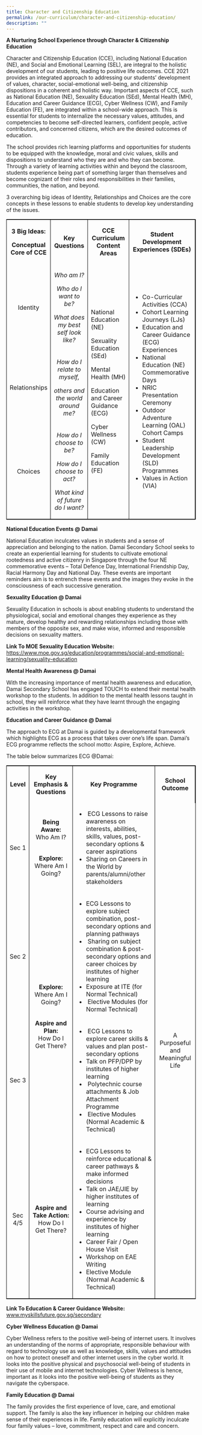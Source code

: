 ```yaml
---
title: Character and Citizenship Education
permalink: /our-curriculum/character-and-citizenship-education/
description: ""
---
```

<p><strong>A Nurturing School Experience through Character &amp; Citizenship Education</strong></p>
<p>Character and Citizenship Education (CCE), including National Education (NE), and Social and Emotional Learning (SEL), are integral to the holistic development of our students, leading to positive life outcomes. CCE 2021 provides an integrated approach to addressing our students’ development of values, character, social-emotional well-being, and citizenship dispositions in a coherent and holistic way. Important aspects of CCE, such as National Education (NE), Sexuality Education (SEd), Mental Health (MH), Education and Career Guidance (ECG), Cyber Wellness (CW), and Family Education (FE), are integrated within a school-wide approach. This is essential for students to internalize the necessary values, attitudes, and competencies to become self-directed learners, confident people, active contributors, and concerned citizens, which are the desired outcomes of education.</p>
<p>The school provides rich learning platforms and opportunities for students to be equipped with the knowledge, moral and civic values, skills and dispositions to understand who they are and who they can become. Through a variety of learning activities within and beyond the classroom, students experience being part of something larger than themselves and become cognizant of their roles and responsibilities in their families, communities, the nation, and beyond.</p>
<p>3 overarching big ideas of Identity, Relationships and Choices are the core concepts in these lessons to enable students to develop key understanding of the issues.</p>
<table style="border: 1px solid black; border-collapse: collapse;">
<tbody>
<tr>
<td style="border-right: 1px solid black; text-align: center; width: 92.7188px;">
<p><strong>3 Big Ideas:</strong></p>
<p><strong>Conceptual Core of CCE</strong></p>
</td>
<td style="border-right: 1px solid black; text-align: center; width: 110px;">
<p><strong>Key Questions</strong></p>
</td>
<td style="border-right: 1px solid black; text-align: center; width: 162px;">
<p><strong>CCE Curriculum Content Areas</strong></p>
</td>
<td style="border-right: 1px solid black; text-align: center; width: 271px;">
<p><strong>Student Development Experiences (SDEs)</strong></p>
</td>
</tr>
<tr>
<td style="border-right: 1px solid black; text-align: center; width: 92.7188px;">
<p>Identity</p>
</td>
<td style="border-right: 1px solid black; text-align: center; width: 110px;">
<p><em>Who am I?</em></p>
<p><em>Who do I want to be?</em></p>
<p><em>What does my best self look like?</em></p>
</td>
<td rowspan="3" style="border-right: 1px solid black; width: 162px;">
<p>National Education (NE)</p>
<p>Sexuality Education (SEd)</p>
<p>Mental Health (MH)</p>
<p>Education and Career Guidance (ECG)</p>
<p>Cyber Wellness (CW)</p>
<p>Family Education (FE)</p>
</td>
<td rowspan="3" style="border-right: 1px solid black; width: 271px;">
<ul>
<li>Co-Curricular Activities (CCA)</li>
<li>Cohort Learning Journeys (LJs)</li>
<li>Education and Career Guidance (ECG) Experiences</li>
<li>National Education (NE) Commemorative Days</li>
<li>NRIC Presentation Ceremony</li>
<li>Outdoor Adventure Learning (OAL) Cohort Camps</li>
<li>Student Leadership Development (SLD) Programmes</li>
<li>Values in Action (VIA)</li>
</ul>
</td>
</tr>
<tr>
<td style="border-right: 1px solid black; text-align: center; width: 92.7188px;">
<p>Relationships</p>
</td>
<td style="border-right: 1px solid black; text-align: center; width: 110px;">
<p><em>How do I relate to myself,</em></p>
<p><em>others and the world around me?</em></p>
</td>
</tr>
<tr>
<td style="border-right: 1px solid black; text-align: center; width: 92.7188px;">
<p>Choices</p>
</td>
<td style="border-right: 1px solid black; text-align: center; width: 110px;">
<p><em>How do I choose to be?</em></p>
<p><em>How do I choose to act?</em></p>
<p><em>What kind of future do I want?</em></p>
</td>
</tr>
</tbody>
</table>
<p><strong>National Education Events @ Damai</strong></p>
<p>National Education inculcates values in students and a sense of appreciation and belonging to the nation. Damai Secondary School seeks to create an experiential learning for students to cultivate emotional rootedness and active citizenry in Singapore through the four NE commemorative events – Total Defence Day, International Friendship Day, Racial Harmony Day and National Day. These events are important reminders aim is to entrench these events and the images they evoke in the consciousness of each successive generation.</p>
<p><strong>Sexuality Education @ Damai</strong></p>
<p>Sexuality Education in schools is about enabling students to understand the physiological, social and emotional changes they experience as they mature, develop healthy and rewarding relationships including those with members of the opposite sex, and make wise, informed and responsible decisions on sexuality matters.</p>
<p><strong>Link To MOE Sexuality Education Website:<br></strong><a href="https://www.moe.gov.sg/education/programmes/social-and-emotional-learning/sexuality-education" target="_blank" rel="noopener">https://www.moe.gov.sg/education/programmes/social-and-emotional-learning/sexuality-education</a>&nbsp;</p>
<p><strong>Mental Health Awareness @ Damai</strong></p>
<p>With the increasing importance of mental health awareness and education, Damai Secondary School has engaged TOUCH to extend their mental health workshop to the students. In addition to the mental health lessons taught in school, they will reinforce what they have learnt through the engaging activities in the workshop.&nbsp;</p>
<p><strong>Education and Career Guidance @ Damai</strong></p>
<p>The approach to ECG at Damai is guided by a developmental framework which highlights ECG as a process that takes over one’s life span. Damai’s ECG programme reflects the school motto: Aspire, Explore, Achieve.</p>
<p>The table below summarizes ECG @Damai:</p>
<table style="border: 1px solid black; border-collapse: collapse;">
<tbody>
<tr>
<td style="border-right: 1px solid black; text-align: center;" width="52">
<p><strong>Level</strong></p>
</td>
<td style="border-right: 1px solid black; text-align: center;" width="180">
<p><strong>Key Emphasis &amp; Questions</strong></p>
</td>
<td style="border-right: 1px solid black; text-align: center;" width="277">
<p><strong>Key Programme</strong></p>
</td>
<td style="border-right: 1px solid black; text-align: center;" width="114">
<p><strong>School Outcome</strong></p>
</td>
</tr>
<tr>
<td style="border-right: 1px solid black; text-align: center;" width="52">
<p>Sec 1</p>
</td>
<td style="border-right: 1px solid black; text-align: center;" width="180">
<p><strong>Being Aware:<br></strong>Who Am I?</p>
<p><br><strong>Explore:</strong><br>Where Am I Going?</p>
</td>
<td width="277">
<ul>
<li>&nbsp;ECG Lessons to raise awareness on interests, abilities, skills, values, post-secondary options &amp; career aspirations</li>
<li>Sharing on Careers in the World by parents/alumni/other stakeholders</li>
</ul>
</td>
<td rowspan="4" width="114" style="border-left: 1px solid black;">
<p style="text-align: center;">A Purposeful and Meaningful Life</p>
</td>
</tr>
<tr>
<td style="border-right: 1px solid black; text-align: center;" width="52">
<p>Sec 2</p>
</td>
<td style="border-right: 1px solid black; text-align: center;" rowspan="2" width="180">
<p><strong>Explore:</strong><br>Where Am I Going?</p>
<p><br><strong>Aspire and Plan:</strong><br>How Do I Get There?</p>
</td>
<td width="277">
<ul>
<li>ECG Lessons to explore subject combination, post-secondary options and planning pathways</li>
<li>&nbsp;Sharing on subject combination &amp; post-secondary options and career choices by institutes of higher learning</li>
<li>Exposure at ITE (for Normal Technical)</li>
<li>&nbsp;Elective Modules (for Normal Technical)</li>
</ul>
</td>
</tr>
<tr>
<td style="border-right: 1px solid black; text-align: center;" width="52">
<p>Sec 3</p>
</td>
<td width="277">
<ul>
<li>&nbsp;ECG Lessons to explore career skills &amp; values and plan post-secondary options</li>
<li>Talk on PFP/DPP by institutes of higher learning</li>
<li>&nbsp;Polytechnic course attachments &amp; Job Attachment Programme</li>
<li>&nbsp;Elective Modules (Normal Academic &amp; Technical)</li>
</ul>
</td>
</tr>
<tr>
<td style="border-right: 1px solid black; text-align: center;" width="52">
<p>Sec 4/5</p>
</td>
<td style="border-right: 1px solid black; text-align: center;" width="180">
<p><strong>Aspire and Take Action:</strong><br>How Do I Get There?</p>
</td>
<td width="277">
<ul>
<li>ECG Lessons to reinforce educational &amp; career pathways &amp; make informed decisions</li>
<li>Talk on JAE/JIE by higher institutes of learning</li>
<li>Course advising and experience by institutes of higher learning</li>
<li>Career Fair / Open House Visit</li>
<li>Workshop on EAE Writing</li>
<li>Elective Module (Normal Academic &amp; Technical)</li>
</ul>
</td>
</tr>
</tbody>
</table>
<p><strong>Link To Education &amp; Career Guidance Website:<br></strong><a href="https://www.myskillsfuture.gov.sg/secondary" target="_blank" rel="noopener">www.myskillsfuture.gov.sg/secondary </a></p>
<p><strong>Cyber Wellness Education @ Damai</strong></p>
<p>Cyber Wellness refers to the positive well-being of internet users. It involves an understanding of the norms of appropriate, responsible behaviour with regard to technology use as well as knowledge, skills, values and attitudes on how to protect oneself and other internet users in the cyber world. It looks into the positive physical and psychosocial well-being of students in their use of mobile and internet technologies. Cyber Wellness is hence, important as it looks into the positive well-being of students as they navigate the cyberspace.</p>
<p><strong>Family Education @ Damai</strong></p>
<p>The family provides the first experience of love, care, and emotional support. The family is also the key influencer in helping our children make sense of their experiences in life. Family education will explicitly inculcate four family values – love, commitment, respect and care and concern.&nbsp;</p>